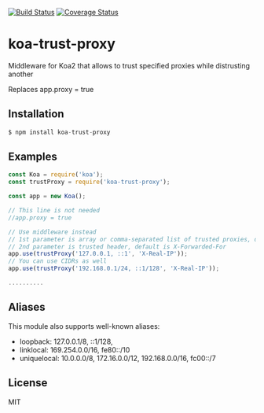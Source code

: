 [![Build Status](https://travis-ci.org/SagePtr/koa-trust-proxy.svg?branch=master)](https://travis-ci.org/SagePtr/koa-trust-proxy)
[![Coverage Status](https://coveralls.io/repos/github/SagePtr/koa-trust-proxy/badge.svg?branch=master)](https://coveralls.io/github/SagePtr/koa-trust-proxy?branch=master)

# koa-trust-proxy
Middleware for Koa2 that allows to trust specified proxies while distrusting another

Replaces app.proxy = true

## Installation

```js
$ npm install koa-trust-proxy
```

## Examples

```js
const Koa = require('koa');
const trustProxy = require('koa-trust-proxy');

const app = new Koa();

// This line is not needed
//app.proxy = true

// Use middleware instead
// 1st parameter is array or comma-separated list of trusted proxies, default ['127.0.0.1/8', '::1/128']
// 2nd parameter is trusted header, default is X-Forwarded-For
app.use(trustProxy('127.0.0.1, ::1', 'X-Real-IP'));
// You can use CIDRs as well
app.use(trustProxy('192.168.0.1/24, ::1/128', 'X-Real-IP'));

..........
```

## Aliases

This module also supports well-known aliases:

* loopback: 127.0.0.1/8, ::1/128,
* linklocal: 169.254.0.0/16, fe80::/10
* uniquelocal: 10.0.0.0/8, 172.16.0.0/12, 192.168.0.0/16, fc00::/7

## License

  MIT
